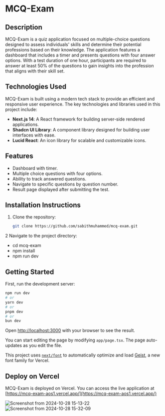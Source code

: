 # MCQ-Exam

## Description
MCQ-Exam is a quiz application focused on multiple-choice questions designed to assess individuals' skills and determine their potential professions based on their knowledge. The application features a dashboard that includes a timer and presents questions with four answer options. With a test duration of one hour, participants are required to answer at least 50% of the questions to gain insights into the profession that aligns with their skill set.


## Technologies Used

MCQ-Exam is built using a modern tech stack to provide an efficient and responsive user experience. The key technologies and libraries used in this project include:

- **Next.js 14**: A React framework for building server-side rendered applications.
- **Shadcn UI Library**: A component library designed for building user interfaces with ease.
- **Lucid React**: An icon library for scalable and customizable icons.


## Features
- Dashboard with timer.
- Multiple choice questions with four options.
- Ability to track answered questions.
- Navigate to specific questions by question number.
- Result page displayed after submitting the test.

## Installation Instructions
1. Clone the repository:
   ```bash
   git clone https://github.com/sabithmuhammed/mcq-exam.git

2 Navigate to the project directory:

 - cd mcq-exam
 - npm install
 - npm run dev

## Getting Started

First, run the development server:

```bash
npm run dev
# or
yarn dev
# or
pnpm dev
# or
bun dev
```

Open [http://localhost:3000](http://localhost:3000) with your browser to see the result.

You can start editing the page by modifying `app/page.tsx`. The page auto-updates as you edit the file.

This project uses [`next/font`](https://nextjs.org/docs/app/building-your-application/optimizing/fonts) to automatically optimize and load [Geist](https://vercel.com/font), a new font family for Vercel.

## Deploy on Vercel

MCQ-Exam is deployed on Vercel. You can access the live application at [https://mcq-exam-aos1.vercel.app/](https://mcq-exam-aos1.vercel.app/)




![Screenshot from 2024-10-28 15-13-22](https://github.com/user-attachments/assets/c1f24d1a-e875-4be7-b576-7a94fadd0dcd)
![Screenshot from 2024-10-28 15-32-09](https://github.com/user-attachments/assets/4f1213ff-e2fb-483b-9715-217ff9193bbe)
